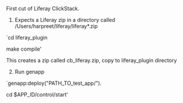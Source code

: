 First cut of Liferay ClickStack. 

1. Expects a Liferay zip in a directory called /Users/harpreet/liferay/liferay*.zip

`cd liferay_plugin

   make compile'
   
   This creates a zip called cb_liferay.zip, copy to liferay_plugin directory
  
2. Run genapp

`genapp:deploy("PATH_TO_test_app/").

   cd $APP_ID/control/start'
